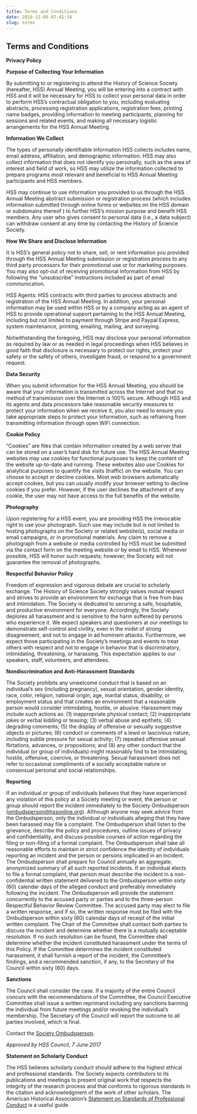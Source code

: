 ```yaml
---
title: Terms and Conditions
date: 2019-12-06 07:42:34
slug: terms
---
```


## Terms and Conditions

**Privacy Policy**

**Purpose of Collecting Your Information**

By submitting to or registering to attend the History of Science Society (hereafter, HSS) Annual Meeting, you will be entering into a contract with HSS and it will be necessary for HSS to collect your personal data in order to perform HSS’s contractual obligation to you, including evaluating abstracts, processing registration applications, registration fees, printing name badges, providing information to meeting participants, planning for sessions and related events, and making all necessary logistic arrangements for the HSS Annual Meeting.

**Information We Collect**

The types of personally identifiable information HSS collects includes name, email address, affiliation, and demographic information. HSS may also collect information that does not identify you personally, such as the area of interest and field of work, so HSS may utilize the information collected to prepare programs most relevant and beneficial to HSS Annual Meeting participants and HSS members.

HSS may continue to use information you provided to us through the HSS Annual Meeting abstract submission or registration process (which includes information submitted through online forms or websites on the HSS domain or subdomains thereof ) to further HSS’s mission purpose and benefit HSS members. Any user who gives consent to personal data (i.e., a data subject) can withdraw consent at any time by contacting the History of Science Society.

**How We Share and Disclose Information**

It is HSS’s general policy not to share, sell, or rent information you provided through the HSS Annual Meeting submission or registration process to any third party processors for their promotional use or for marketing purposes. You may also opt-out of receiving promotional information from HSS by following the “unsubscribe” instructions included as part of email communication.

HSS Agents: HSS contracts with third parties to process abstracts and registration of the HSS Annual Meeting. In addition, your personal information may be used within HSS or by a company acting as an agent of HSS to provide operational support pertaining to the HSS Annual Meeting, including but not limited to payment through Stripe and Paypal Express, system maintenance, printing, emailing, mailing, and surveying.

Notwithstanding the foregoing, HSS may disclose your personal information as required by law or as needed in legal proceedings when HSS believes in good faith that disclosure is necessary to protect our rights, protect your safety or the safety of others, investigate fraud, or respond to a government request.

**Data Security**

When you submit information for the HSS Annual Meeting, you should be aware that your information is transmitted across the Internet and that no method of transmission over the Internet is 100% secure. Although HSS and its agents and data processors take reasonable security measures to protect your information when we receive it, you also need to ensure you take appropriate steps to protect your information, such as refraining from transmitting information through open WiFi connection.

**Cookie Policy**

“Cookies” are files that contain information created by a web server that can be stored on a user’s hard disk for future use. The HSS Annual Meeting websites may use cookies for functional purposes to keep the content of the website up-to-date and running. These websites also use Cookies for analytical purposes to quantify the visits (traffic) on the website. You can choose to accept or decline cookies. Most web browsers automatically accept cookies, but you can usually modify your browser setting to decline cookies if you prefer. However, if the user declines the attachment of any cookie, the user may not have access to the full benefits of the website.

**Photography**

Upon registering for a HSS event, you are providing HSS the irrevocable right to use your photograph. Such use may include but is not limited to hosting photographs on the Society or related website(s), social media or email campaigns, or in promotional materials. Any claim to remove a photograph from a website or media controlled by HSS must be submitted via the contact form on the meeting website or by email to HSS. Whenever possible, HSS will honor such requests; however, the Society will not guarantee the removal of photographs.

**Respectful Behavior Policy**

Freedom of expression and vigorous debate are crucial to scholarly exchange. The History of Science Society strongly values mutual respect and strives to provide an environment for exchange that is free from bias and intimidation. The Society is dedicated to securing a safe, hospitable, and productive environment for everyone. Accordingly, the Society deplores all harassment and is sensitive to the harm suffered by persons who experience it. We expect speakers and questioners at our meetings to demonstrate self-control and civility, even in the midst of strong disagreement, and not to engage in ad hominem attacks. Furthermore, we expect those participating in the Society’s meetings and events to treat others with respect and not to engage in behavior that is discriminatory, intimidating, threatening, or harassing. This expectation applies to our speakers, staff, volunteers, and attendees.

**Nondiscrimination and Anti-Harassment Standards**

The Society prohibits any unwelcome conduct that is based on an individual’s sex (including pregnancy), sexual orientation, gender identity, race, color, religion, national origin, age, marital status, disability, or employment status and that creates an environment that a reasonable person would consider intimidating, hostile, or abusive. Harassment may include such actions as: (1) inappropriate physical contact; (2) inappropriate jokes or verbal kidding or teasing; (3) verbal abuse and epithets; (4) degrading comments; (5) the display of offensive or sexually suggestive objects or pictures; (6) conduct or comments of a lewd or lascivious nature, including subtle pressure for sexual activity; (7) repeated offensive sexual flirtations, advances, or propositions; and (8) any other conduct that the individual (or group of individuals) might reasonably find to be intimidating, hostile, offensive, coercive, or threatening. Sexual harassment does not refer to occasional compliments of a socially acceptable nature or consensual personal and social relationships.

**Reporting**

If an individual or group of individuals believes that they have experienced any violation of this policy at a Society meeting or event, the person or group should report the incident immediately to the Society Ombudsperson ([ombudsperson@hssonline.org](mailto:ombudsperson@hssonline.org)). Although anyone may seek advice from the Ombudsperson, only the individual or individuals alleging that they have been harassed may file a complaint. The Ombudsperson shall listen to the grievance, describe the policy and procedures, outline issues of privacy and confidentiality, and discuss possible courses of action regarding the filing or non-filing of a formal complaint. The Ombudsperson shall take all reasonable efforts to maintain in strict confidence the identity of individuals reporting an incident and the person or persons implicated in an incident. The Ombudsperson shall prepare for Council annually an aggregate, anonymized summary of all such reported incidents. If an individual elects to file a formal complaint, that person must describe the incident in a non-confidential written statement delivered to the Ombudsperson within sixty (60) calendar days of the alleged conduct and preferably immediately following the incident. The Ombudsperson will provide the statement concurrently to the accused party or parties and to the three-person Respectful Behavior Review Committee. The accused party may elect to file a written response, and if so, the written response must be filed with the Ombudsperson within sixty (60) calendar days of receipt of the initial written complaint. The Chair of the Committee shall contact both parties to discuss the incident and determine whether there is a mutually acceptable resolution. If no such resolution can be found, the Committee shall determine whether the incident constituted harassment under the terms of this Policy. If the Committee determines the incident constituted harassment, it shall furnish a report of the incident, the Committee’s findings, and a recommended sanction, if any, to the Secretary of the Council within sixty (60) days.

**Sanctions**

The Council shall consider the case. If a majority of the entire Council concurs with the recommendations of the Committee, the Council Executive Committee shall issue a written reprimand including any sanctions banning the individual from future meetings and/or revoking the individual’s membership. The Secretary of the Council will report the outcome to all parties involved, which is final.

Contact the [Society Ombudsperson](mailto:ombudsperson@hssonline.org).

_Approved by HSS Council, 7 June 2017_

**Statement on Scholarly Conduct**

The HSS believes scholarly conduct should adhere to the highest ethical and professional standards. The Society expects contributors to its publications and meetings to present original work that respects the integrity of the research process and that conforms to rigorous standards in the citation and acknowledgment of the work of other scholars. The American Historical Association’s [Statement on Standards of Professional Conduct](https://www.historians.org/jobs-and-professional-development/statements-standards-and-guidelines-of-the-discipline/statement-on-standards-of-professional-conduct) is a useful guide.
